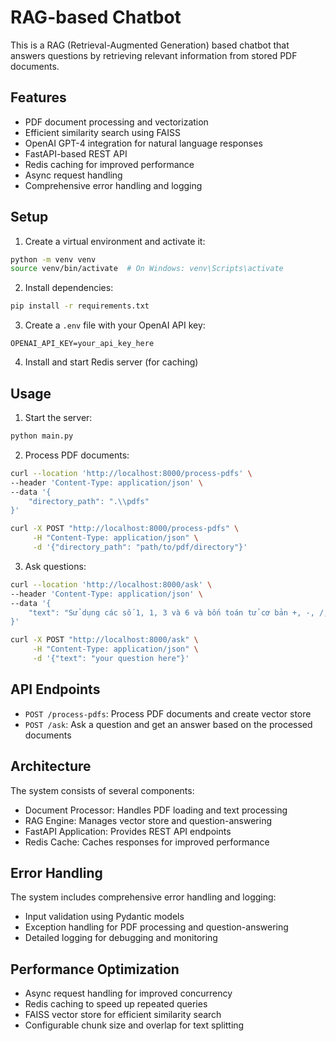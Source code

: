 # RAG-based Chatbot

This is a RAG (Retrieval-Augmented Generation) based chatbot that answers questions by retrieving relevant information from stored PDF documents.

## Features

- PDF document processing and vectorization
- Efficient similarity search using FAISS
- OpenAI GPT-4 integration for natural language responses
- FastAPI-based REST API
- Redis caching for improved performance
- Async request handling
- Comprehensive error handling and logging

## Setup

1. Create a virtual environment and activate it:
```bash
python -m venv venv
source venv/bin/activate  # On Windows: venv\Scripts\activate
```

2. Install dependencies:
```bash
pip install -r requirements.txt
```

3. Create a `.env` file with your OpenAI API key:
```
OPENAI_API_KEY=your_api_key_here
```

4. Install and start Redis server (for caching)

## Usage

1. Start the server:
```bash
python main.py
```

2. Process PDF documents:
```bash
curl --location 'http://localhost:8000/process-pdfs' \
--header 'Content-Type: application/json' \
--data '{
    "directory_path": ".\\pdfs"
}'

curl -X POST "http://localhost:8000/process-pdfs" \
     -H "Content-Type: application/json" \
     -d '{"directory_path": "path/to/pdf/directory"}'
```

3. Ask questions:
```bash
curl --location 'http://localhost:8000/ask' \
--header 'Content-Type: application/json' \
--data '{
    "text": "Sử dụng các số 1, 1, 3 và 6 và bốn toán tử cơ bản +, -, /,*, tạo ra một biểu thức để đạt kết quả chính xác bằng 24."
}'

curl -X POST "http://localhost:8000/ask" \
     -H "Content-Type: application/json" \
     -d '{"text": "your question here"}'
```

## API Endpoints

- `POST /process-pdfs`: Process PDF documents and create vector store
- `POST /ask`: Ask a question and get an answer based on the processed documents

## Architecture

The system consists of several components:
- Document Processor: Handles PDF loading and text processing
- RAG Engine: Manages vector store and question-answering
- FastAPI Application: Provides REST API endpoints
- Redis Cache: Caches responses for improved performance

## Error Handling

The system includes comprehensive error handling and logging:
- Input validation using Pydantic models
- Exception handling for PDF processing and question-answering
- Detailed logging for debugging and monitoring

## Performance Optimization

- Async request handling for improved concurrency
- Redis caching to speed up repeated queries
- FAISS vector store for efficient similarity search
- Configurable chunk size and overlap for text splitting 
